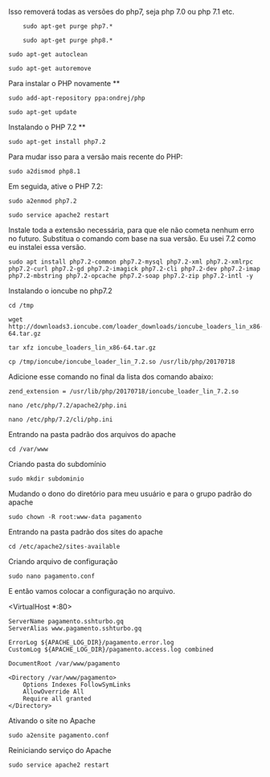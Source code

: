 
Isso removerá todas as versões do php7, seja php 7.0 ou php 7.1 etc.

        sudo apt-get purge php7.*

        sudo apt-get purge php8.*

	sudo apt-get autoclean

	sudo apt-get autoremove

Para instalar o PHP novamente **

	sudo add-apt-repository ppa:ondrej/php

	sudo apt-get update

Instalando o PHP 7.2 **

	sudo apt-get install php7.2

Para mudar isso para a versão mais recente do PHP:

	sudo a2dismod php8.1

Em seguida, ative o PHP 7.2:

	sudo a2enmod php7.2

	sudo service apache2 restart

Instale toda a extensão necessária, para que ele não cometa nenhum erro no futuro. Substitua o comando com base na sua versão. Eu usei 7.2 como eu instalei essa versão.


	sudo apt install php7.2-common php7.2-mysql php7.2-xml php7.2-xmlrpc php7.2-curl php7.2-gd php7.2-imagick php7.2-cli php7.2-dev php7.2-imap php7.2-mbstring php7.2-opcache php7.2-soap php7.2-zip php7.2-intl -y


Instalando o ioncube no php7.2

	cd /tmp

	wget http://downloads3.ioncube.com/loader_downloads/ioncube_loaders_lin_x86-64.tar.gz

	tar xfz ioncube_loaders_lin_x86-64.tar.gz

	cp /tmp/ioncube/ioncube_loader_lin_7.2.so /usr/lib/php/20170718
		

Adicione esse comando no final da lista dos comando abaixo: 
                
	zend_extension = /usr/lib/php/20170718/ioncube_loader_lin_7.2.so

	nano /etc/php/7.2/apache2/php.ini

	nano /etc/php/7.2/cli/php.ini
	
	
	
	
Entrando na pasta padrão dos arquivos do apache

	cd /var/www

Criando pasta do subdomínio

	sudo mkdir subdominio

Mudando o dono do diretório para meu usuário e para o grupo padrão do apache

	sudo chown -R root:www-data pagamento

Entrando na pasta padrão dos sites do apache

	cd /etc/apache2/sites-available

Criando arquivo de configuração

	sudo nano pagamento.conf

E então vamos colocar a configuração no arquivo.

 <VirtualHost *:80>

    ServerName pagamento.sshturbo.gq
    ServerAlias www.pagamento.sshturbo.gq

    ErrorLog ${APACHE_LOG_DIR}/pagamento.error.log
    CustomLog ${APACHE_LOG_DIR}/pagamento.access.log combined

    DocumentRoot /var/www/pagamento
    
    <Directory /var/www/pagamento>
        Options Indexes FollowSymLinks
        AllowOverride All
        Require all granted
    </Directory>

 </VirtualHost>

Ativando o site no Apache

	sudo a2ensite pagamento.conf

Reiniciando serviço do Apache

	sudo service apache2 restart	



